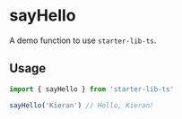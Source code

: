 # sayHello

A demo function to use `starter-lib-ts`.

## Usage

```js
import { sayHello } from 'starter-lib-ts'

sayHello('Kieran') // Hello, Kieran!
```
